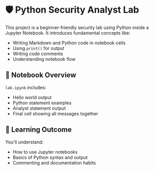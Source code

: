 # 🛡️ Python Security Analyst Lab

This project is a beginner-friendly security lab using Python inside a Jupyter Notebook. It introduces fundamental concepts like:

- Writing Markdown and Python code in notebook cells
- Using `print()` for output
- Writing code comments
- Understanding notebook flow

## 📄 Notebook Overview

`lab.ipynb` includes:
- Hello world output
- Python statement examples
- Analyst statement output
- Final cell showing all messages together

## 🧠 Learning Outcome

You'll understand:
- How to use Jupyter notebooks
- Basics of Python syntax and output
- Commenting and documentation habits
